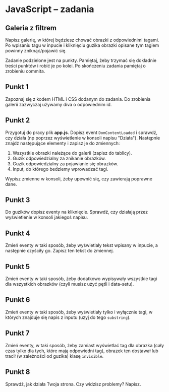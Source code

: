 # JavaScript &ndash; zadania
## Galeria z filtrem

Napisz galerię, w której będziesz chować obrazki z odpowiednimi tagami.
Po wpisaniu tagu w inpucie i kliknięciu guzika obrazki opisane tym tagiem powinny zniknąć/pojawić się.

Zadanie podzielone jest na punkty. Pamiętaj, żeby trzymać się dokładnie treści punktów i robić je po kolei.
Po skończeniu zadania pamiętaj o zrobieniu commita.

## Punkt 1
Zapoznaj się z kodem HTML i CSS dodanym do zadania. Do zrobienia galerii zazwyczaj używamy diva o odpowiednim id.

## Punkt 2
Przygotuj do pracy plik **app.js**. Dopisz event ```DomContentLoaded``` i sprawdź, czy działa (np poprzez wyświetlenie w konsoli napisu "Działa").
Następnie znajdź następujące elementy i zapisz je do zmiennych:

1. Wszystkie obrazki należące do galerii (zapisz do tablicy).
2. Guzik odpowiedzialny za znikanie obrazków.
3. Guzik odpowiedzialny za pojawianie się obrazków.
4. Input, do którego bedziemy wprowadzać tagi.

Wypisz zmienne w konsoli, żeby upewnić się, czy zawierają poprawne dane.

## Punkt 3
Do guzików dopisz eventy na kliknięcie. Sprawdź, czy działają przez wyświetlenie w konsoli jakiegoś napisu.

## Punkt 4
Zmień eventy w taki sposób, żeby wyświetlały tekst wpisany w inpucie, a następnie czyściły go.
Zapisz ten tekst do zmiennej.

## Punkt 5
Zmień eventy w taki sposób, żeby dodatkowo wypisywały wszystkie tagi dla wszystkich obrazków (czyli musisz użyć pętli i data-setu).

## Punkt 6
Zmień eventy w taki sposób, żeby wyświetlały tylko i wyłącznie tagi, w których znajduje się napis z inputu (uzyj do tego ```substring```).

## Punkt 7
Zmień eventy, w taki sposób, żeby zamiast wyświetlać tag dla obrazka (cały czas tylko dla tych, które mają odpowiedni tag), obrazek ten dostawał lub tracił (w zależności od guzika) klasę ```invisible```.

## Punkt 8
Sprawdź, jak działa Twoja strona. Czy widzisz problemy? Napisz.
